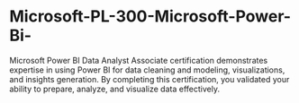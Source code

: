 # Microsoft-PL-300-Microsoft-Power-Bi-
Microsoft Power BI Data Analyst Associate certification demonstrates expertise in using Power BI for data cleaning and modeling, visualizations, and insights generation. By completing this certification, you validated your ability to prepare, analyze, and visualize data effectively.
